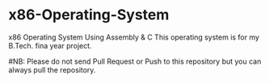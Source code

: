 # x86-Operating-System
x86 Operating System Using Assembly &amp; C
This operating system is for my B.Tech. fina year project.

#NB: Please do not send Pull Request or Push to this repository but you can always pull the repository.
